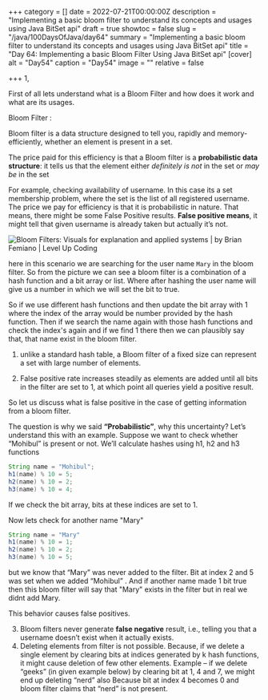+++
category = []
date = 2022-07-21T00:00:00Z
description = "Implementing a basic bloom filter to understand its concepts and usages using Java BitSet api"
draft = true
showtoc = false
slug = "/java/100DaysOfJava/day64"
summary = "Implementing a basic bloom filter to understand its concepts and usages using Java BitSet api"
title = "Day 64: Implementing a basic Bloom Filter Using Java BitSet api"
[cover]
alt = "Day54"
caption = "Day54"
image = ""
relative = false

+++
1,

First of all lets understand what is a Bloom Filter and how does it work and what are its usages.

Bloom Filter :

Bloom filter is a data structure designed to tell you, rapidly and memory-efficiently, whether an element is present in a set.

The price paid for this efficiency is that a Bloom filter is a **probabilistic data structure**: it tells us that the element either _definitely is not_ in the set or _may be_ in the set

For example, checking availability of username. In this case its a set membership problem, where the set is the list of all registered username. The price we pay for efficiency is that it is probabilistic in nature. That means, there might be some False Positive results. **False positive means**, it might tell that given username is already taken but actually it’s not. 

![Bloom Filters: Visuals for explanation and applied systems | by Brian  Femiano | Level Up Coding](https://miro.medium.com/max/1400/1*hCwivv91BuskNzZ1ebq6jw.png)

here in this scenario we are searching for the user name `Mary` in the bloom filter. So from the picture we can see a bloom filter is a combination of a hash function and a bit array or list. Where after hashing the user name will give us a number in which we will set the bit to true.   
  
So if we use different hash functions and then  update the bit array with 1 where the index of the array would be number provided by the hash function. Then if we search the name again with those hash functions and check the index's again and if we find 1 there then we can plausibly say that, that name exist in the bloom filter.

1. unlike a standard hash table, a Bloom filter of a fixed size can represent a set with large number of elements.

2. False positive rate increases steadily as elements are added until all bits in the filter are set to 1, at which point all queries yield a positive result.

So let us discuss what is false positive in the case of getting information from a bloom filter.

The question is why we said **“Probabilistic”**, why this uncertainty? Let’s understand this with an example. Suppose we want to check whether “Mohibul” is present or not. We’ll calculate hashes using h1, h2 and h3 functions

```java
String name = "Mohibul";
h1(name) % 10 = 5;
h2(name) % 10 = 2;
h3(name) % 10 = 4;
```

If we check the bit array, bits at these indices are set to 1.

Now lets check for another name "Mary"

```java
String name = "Mary"
h1(name) % 10 = 1;
h2(name) % 10 = 2;
h3(name) % 10 = 5;

```

but we know that “Mary” was never added to the filter. Bit at index 2 and 5 was set when we added “Mohibul” . And if another name made 1 bit true then this bloom filter will say that "Mary" exists in the filter but in real we didnt add Mary.

This behavior causes false positives.

3. Bloom filters never generate **false negative** result, i.e., telling you that a username doesn’t exist when it actually exists.
4.  Deleting elements from filter is not possible. Because, if we delete a single element by clearing bits at indices generated by k hash functions, it might cause deletion of few other elements. Example – if we delete “geeks” (in given example below) by clearing bit at 1, 4 and 7, we might end up deleting “nerd” also Because bit at index 4 becomes 0 and bloom filter claims that “nerd” is not present.